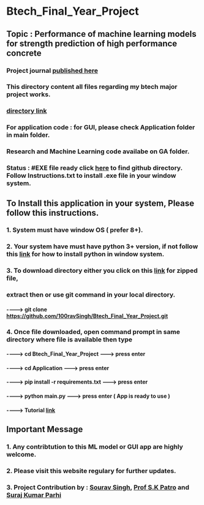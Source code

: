 # Btech_Final_Year_Project

## Topic : Performance of machine learning models for strength prediction of high performance concrete

### Project journal [published here](https://doi.org/10.1007/s42107-023-00698-y)

### This directory content all files regarding my btech major project works.
### [directory link](https://github.com/100ravSingh/Btech_Final_Year_Project)

### For application code : for GUI, please check Application folder in main folder.

### Research and Machine Learning code availabe on GA folder.

### Status : #EXE file ready click [here](https://github.com/100ravSingh/Btech_Final_Year_Project/tree/main/EXE) to find github directory. Follow Instructions.txt to install .exe file in your window system.


## To Install this application in your system, Please follow this instructions.

### 1. System must have window OS ( prefer 8+).
### 2. Your system have must have python 3+ version, if not follow this [link](https://www.youtube.com/watch?v=0QibxSdnWW4) for how to install python in window system.
### 3. To download directory either you click on this [link](https://github.com/100ravSingh/Btech_Final_Year_Project/archive/refs/heads/main.zip) for zipped file,
###     extract then or use git command in your local directory.

####  ---->    git clone https://github.com/100ravSingh/Btech_Final_Year_Project.git

### 4. Once file downloaded, open command prompt in same directory where file is available then type 

####  ---->   cd Btech_Final_Year_Project  ---> press enter
####  ---->   cd Application               ---> press enter 
####  ---->   pip install -r requirements.txt    ---> press enter
####  ---->   python main.py            ---> press enter     ( App is ready to use )
####  ---->   Tutorial [link](https://www.youtube.com/watch?v=QtmEYQ4-gac&t=1s)


## Important Message
### 1. Any contribtution to this ML model or GUI app are highly welcome.

### 2. Please visit this website regulary for further updates.


### 3. Project Contribution by : [Sourav Singh](https://100ravsingh.github.io/Sourav/), [Prof S.K Patro](https://www.vssut.ac.in/faculty-profile.php?furl=sanjaya-kumar-patro-arch) and [Suraj Kumar Parhi](https://www.linkedin.com/in/suraj-kumar-parhi-479713154/)


